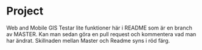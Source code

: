 # Project
Web and Mobile GIS
Testar lite funktioner här i README som är en branch av MASTER. Kan man sedan göra en pull request och kommentera vad man har ändrat. Skillnaden mellan Master och Readme syns i röd färg. 
